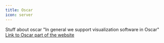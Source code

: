 ```yaml
---
title: Oscar
icon: server
---
```


Stuff about oscar
"In general we support visualization software in Oscar"
[Link to Oscar part of the website](services/computing#oscar.md)
